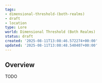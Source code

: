 ```yaml
---
tags:
- dimensional-threshold-(both-realms)
- draft
- location
type: Lore
world: Dimensional Threshold (Both Realms)
status: draft
created: '2025-08-11T13:08:46.572274+00:00'
updated: '2025-08-11T13:08:48.540407+00:00'
---
```




## Overview

TODO
